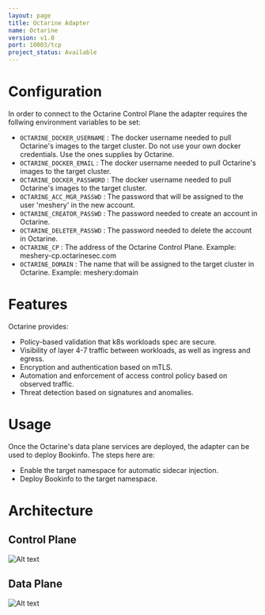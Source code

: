 ```yaml
---
layout: page
title: Octarine Adapter
name: Octarine
version: v1.0
port: 10003/tcp
project_status: Available
---
```


# Configuration
In order to connect to the Octarine Control Plane the adapter requires the follwing environment variables to be set:
* `OCTARINE_DOCKER_USERNAME` : The docker username needed to pull Octarine's images to the target cluster. Do not use your own docker credentials. Use the ones supplies by Octarine.
* `OCTARINE_DOCKER_EMAIL` : The docker username needed to pull Octarine's images to the target cluster.
* `OCTARINE_DOCKER_PASSWORD` : The docker username needed to pull Octarine's images to the target cluster.
* `OCTARINE_ACC_MGR_PASSWD` : The password that will be assigned to the user 'meshery' in the new account.
* `OCTARINE_CREATOR_PASSWD` : The password needed to create an account in Octarine.
* `OCTARINE_DELETER_PASSWD` : The password needed to delete the account in Octarine.
* `OCTARINE_CP` : The address of the Octarine Control Plane. Example: meshery-cp.octarinesec.com
* `OCTARINE_DOMAIN` : The name that will be assigned to the target cluster in Octarine. Example: meshery:domain

# Features
Octarine provides:
- Policy-based validation that k8s workloads spec are secure.
- Visibility of layer 4-7 traffic between workloads, as well as ingress and egress.
- Encryption and authentication based on mTLS.
- Automation and enforcement of access control policy based on observed traffic.
- Threat detection based on signatures and anomalies.

# Usage
Once the Octarine's data plane services are deployed, the adapter can be used to deploy Bookinfo. The steps here are:
* Enable the target namespace for automatic sidecar injection.
* Deploy Bookinfo to the target namespace.

# Architecture
## Control Plane
![Alt text](../../assets/img/octarine_cparch.jpg?raw=true "Octarine Control Plane")

## Data Plane
![Alt text](../../assets/img/octarine_dparch.jpg?raw=true "Octarine Data Plane")
